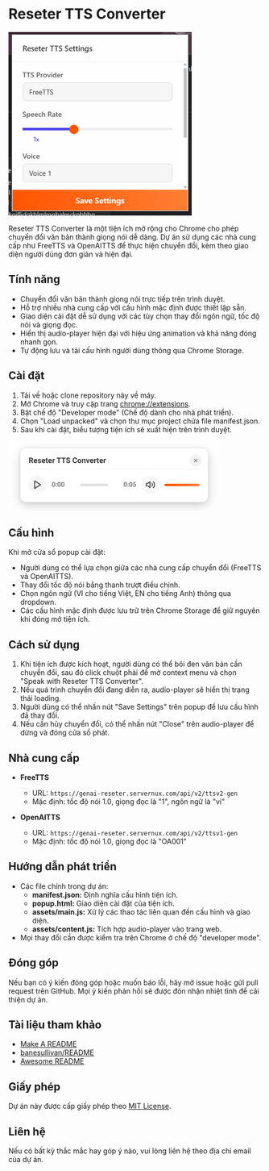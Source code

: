 # Reseter TTS Converter

![Demo 1](./demo/1.png)

Reseter TTS Converter là một tiện ích mở rộng cho Chrome cho phép chuyển đổi văn bản thành giọng nói dễ dàng. Dự án sử dụng các nhà cung cấp như FreeTTS và OpenAITTS để thực hiện chuyển đổi, kèm theo giao diện người dùng đơn giản và hiện đại.

## Tính năng

- Chuyển đổi văn bản thành giọng nói trực tiếp trên trình duyệt.
- Hỗ trợ nhiều nhà cung cấp với cấu hình mặc định được thiết lập sẵn.
- Giao diện cài đặt dễ sử dụng với các tùy chọn thay đổi ngôn ngữ, tốc độ nói và giọng đọc.
- Hiển thị audio-player hiện đại với hiệu ứng animation và khả năng đóng nhanh gọn.
- Tự động lưu và tải cấu hình người dùng thông qua Chrome Storage.

## Cài đặt

1. Tải về hoặc clone repository này về máy.
2. Mở Chrome và truy cập trang [chrome://extensions](chrome://extensions).
3. Bật chế độ "Developer mode" (Chế độ dành cho nhà phát triển).
4. Chọn "Load unpacked" và chọn thư mục project chứa file manifest.json.
5. Sau khi cài đặt, biểu tượng tiện ích sẽ xuất hiện trên trình duyệt.

![Demo 2](./demo/2.png)

## Cấu hình

Khi mở cửa sổ popup cài đặt:
- Người dùng có thể lựa chọn giữa các nhà cung cấp chuyển đổi (FreeTTS và OpenAITTS).
- Thay đổi tốc độ nói bằng thanh trượt điều chỉnh.
- Chọn ngôn ngữ (VI cho tiếng Việt, EN cho tiếng Anh) thông qua dropdown.
- Các cấu hình mặc định được lưu trữ trên Chrome Storage để giữ nguyên khi đóng mở tiện ích.

## Cách sử dụng

1. Khi tiện ích được kích hoạt, người dùng có thể bôi đen văn bản cần chuyển đổi, sau đó click chuột phải để mở context menu và chọn "Speak with Reseter TTS Converter".
2. Nếu quá trình chuyển đổi đang diễn ra, audio-player sẽ hiển thị trạng thái loading.
3. Người dùng có thể nhấn nút "Save Settings" trên popup để lưu cấu hình đã thay đổi.
4. Nếu cần hủy chuyển đổi, có thể nhấn nút "Close" trên audio-player để dừng và đóng cửa sổ phát.

## Nhà cung cấp

- **FreeTTS**  
  - URL: `https://genai-reseter.servernux.com/api/v2/ttsv2-gen`  
  - Mặc định: tốc độ nói 1.0, giọng đọc là "1", ngôn ngữ là "vi"

- **OpenAITTS**  
  - URL: `https://genai-reseter.servernux.com/api/v2/ttsv1-gen`  
  - Mặc định: tốc độ nói 1.0, giọng đọc là "OA001"

## Hướng dẫn phát triển

- Các file chính trong dự án:
  - **manifest.json:** Định nghĩa cấu hình tiện ích.
  - **popup.html:** Giao diện cài đặt của tiện ích.
  - **assets/main.js:** Xử lý các thao tác liên quan đến cấu hình và giao diện.
  - **assets/content.js:** Tích hợp audio-player vào trang web.
- Mọi thay đổi cần được kiểm tra trên Chrome ở chế độ "developer mode".

## Đóng góp

Nếu bạn có ý kiến đóng góp hoặc muốn báo lỗi, hãy mở issue hoặc gửi pull request trên GitHub. Mọi ý kiến phản hồi sẽ được đón nhận nhiệt tình để cải thiện dự án.

## Tài liệu tham khảo

- [Make A README](https://www.makeareadme.com/)
- [banesullivan/README](https://github.com/banesullivan/README)
- [Awesome README](https://github.com/pottekkat/awesome-readme)

## Giấy phép

Dự án này được cấp giấy phép theo [MIT License](https://opensource.org/licenses/MIT).

## Liên hệ

Nếu có bất kỳ thắc mắc hay góp ý nào, vui lòng liên hệ theo địa chỉ email của dự án.
